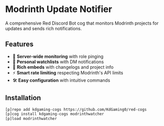 # Modrinth Update Notifier

A comprehensive Red Discord Bot cog that monitors Modrinth projects for updates and sends rich notifications.

## Features

- 🔄 **Server-wide monitoring** with role pinging
- 👤 **Personal watchlists** with DM notifications  
- 🎨 **Rich embeds** with changelogs and project info
- ⚡ **Smart rate limiting** respecting Modrinth's API limits
- 🛠️ **Easy configuration** with intuitive commands

## Installation

```bash
[p]repo add kdgaming-cogs https://github.com/KdGaming0/red-cogs
[p]cog install kdgaming-cogs modrinthwatcher
[p]load modrinthwatcher